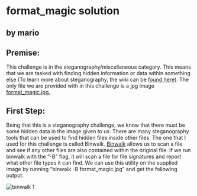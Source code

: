 # format_magic solution

## by mario

## Premise:
This challenge is in the steganography/miscellaneous category. This means that we are tasked with finding hidden information or data within something else (To learn more about  steganography, the wiki can be [found here](https://en.wikipedia.org/wiki/Steganography)). The only file we are provided with in this challenge is a jpg image [format_magic.jpg.](http://chal.ctf-league.osusec.org/format_magic.jpg)

## First Step:
Being that this is a steganography challenge, we know that there must be some hidden data in the image given to us. There are many steganography tools that can be used to find hidden files inside other files. The one that I used for this challenge is called Binwalk. [Binwalk](https://www.kali.org/tools/binwalk/) allows us to scan a file and see if any other files are also contained within the original file. If we run binwalk with the “-B” flag, it will scan a file for file signatures and report what other file types it can find. We can use this utility on the supplied image by running “binwalk -B format_magic.jpg” and get the following output:

![binwalk 1](/m-schmutz/CTF-Writeups/blob/main/format_magic_images/binwalk_1.png?raw=true "binwalk 1")

